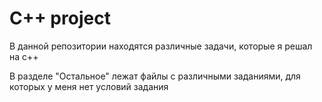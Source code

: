 # C++ project
В данной репозитории находятся различные задачи, которые я решал на c++

В разделе "Остальное" лежат файлы с различными заданиями, для которых у меня нет условий задания
